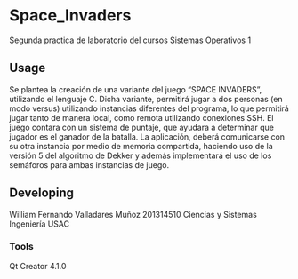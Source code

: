 # Space_Invaders
Segunda practica de laboratorio del cursos Sistemas Operativos 1

## Usage
Se plantea la creación de una variante del juego “SPACE INVADERS”, utilizando el lenguaje C. Dicha variante, permitirá jugar a dos personas (en modo versus) utilizando instancias diferentes del programa, lo que permitirá jugar tanto de manera local, como remota utilizando conexiones SSH. El juego contara con un sistema de puntaje, que ayudara a determinar que jugador es el ganador de la batalla. La aplicación, deberá comunicarse con su otra instancia por medio de memoria compartida, haciendo uso de la versión 5 del algoritmo de Dekker y además implementará el uso de los semáforos para ambas instancias de juego.

## Developing
William Fernando Valladares Muñoz
201314510
Ciencias y Sistemas
Ingeniería
USAC

### Tools
Qt Creator 4.1.0
